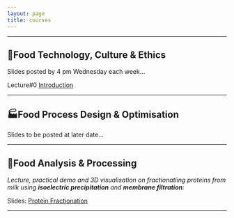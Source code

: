 ```yaml
---
layout: page
title: courses
---
```

---
## :green_salad:Food Technology, Culture & Ethics 
Slides posted by 4 pm Wednesday each week...

Lecture#0 [Introduction](http://edibotopic.github.io/lecture-slides/FS1005_0.html)

---

## :factory:Food Process Design & Optimisation 
Slides to be posted at later date...

---

## :microscope:Food Analysis & Processing 
*Lecture, practical demo and 3D visualisation on fractionatiing proteins from milk using **isoelectric precipitation** and **membrane filtration**:*

Slides: [Protein Fractionation](http://edibotopic.github.io/lecture-slides/FS3020_pro_frac.html)

---

